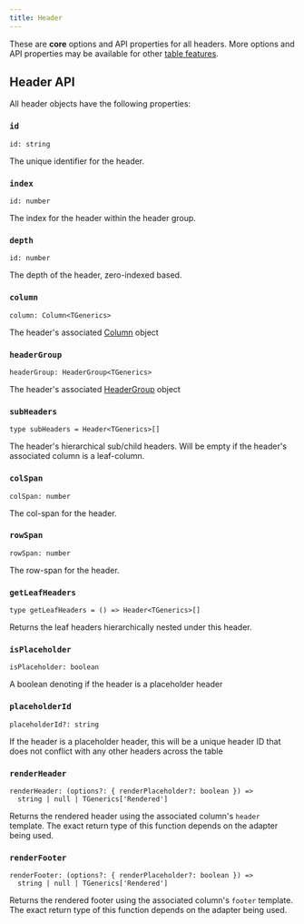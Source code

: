 ```yaml
---
title: Header
---
```


These are **core** options and API properties for all headers. More options and API properties may be available for other [table features](../guide/09-features.md).

## Header API

All header objects have the following properties:

### `id`

```tsx
id: string
```

The unique identifier for the header.

### `index`

```tsx
id: number
```

The index for the header within the header group.

### `depth`

```tsx
id: number
```

The depth of the header, zero-indexed based.

### `column`

```tsx
column: Column<TGenerics>
```

The header's associated [Column](./Column.md) object

### `headerGroup`

```tsx
headerGroup: HeaderGroup<TGenerics>
```

The header's associated [HeaderGroup](./HeaderGroup.md) object

### `subHeaders`

```tsx
type subHeaders = Header<TGenerics>[]
```

The header's hierarchical sub/child headers. Will be empty if the header's associated column is a leaf-column.

### `colSpan`

```tsx
colSpan: number
```

The col-span for the header.

### `rowSpan`

```tsx
rowSpan: number
```

The row-span for the header.

### `getLeafHeaders`

```tsx
type getLeafHeaders = () => Header<TGenerics>[]
```

Returns the leaf headers hierarchically nested under this header.

### `isPlaceholder`

```tsx
isPlaceholder: boolean
```

A boolean denoting if the header is a placeholder header

### `placeholderId`

```tsx
placeholderId?: string
```

If the header is a placeholder header, this will be a unique header ID that does not conflict with any other headers across the table

### `renderHeader`

```tsx
renderHeader: (options?: { renderPlaceholder?: boolean }) =>
  string | null | TGenerics['Rendered']
```

Returns the rendered header using the associated column's `header` template. The exact return type of this function depends on the adapter being used.

### `renderFooter`

```tsx
renderFooter: (options?: { renderPlaceholder?: boolean }) =>
  string | null | TGenerics['Rendered']
```

Returns the rendered footer using the associated column's `footer` template. The exact return type of this function depends on the adapter being used.
